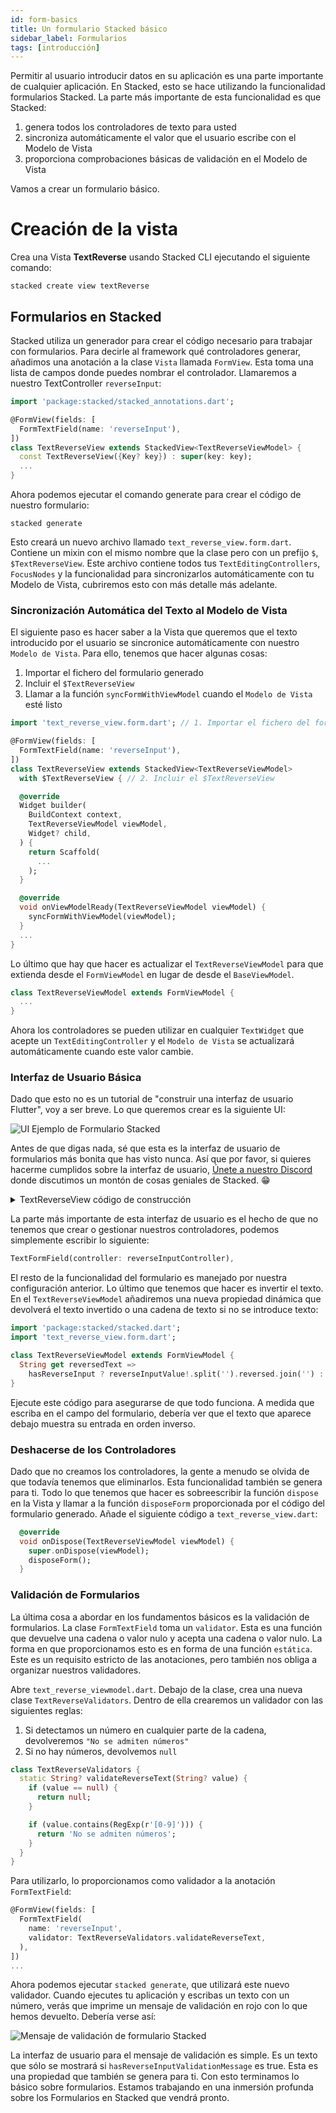```yaml
---
id: form-basics
title: Un formulario Stacked básico
sidebar_label: Formularios
tags: [introducción]
---
```


Permitir al usuario introducir datos en su aplicación es una parte importante de cualquier aplicación. En Stacked, esto se hace utilizando la funcionalidad formularios Stacked. La parte más importante de esta funcionalidad es que Stacked:

1. genera todos los controladores de texto para usted
2. sincroniza automáticamente el valor que el usuario escribe con el Modelo de Vista
3. proporciona comprobaciones básicas de validación en el Modelo de Vista

Vamos a crear un formulario básico.


# Creación de la vista

Crea una Vista **TextReverse** usando Stacked CLI ejecutando el siguiente comando:

```shell
stacked create view textReverse
```


## Formularios en Stacked

Stacked utiliza un generador para crear el código necesario para trabajar con formularios. Para decirle al framework qué controladores generar, añadimos una anotación a la clase `Vista` llamada `FormView`. Esta toma una lista de campos donde puedes nombrar el controlador. Llamaremos a nuestro TextController `reverseInput`:

```dart
import 'package:stacked/stacked_annotations.dart';

@FormView(fields: [
  FormTextField(name: 'reverseInput'),
])
class TextReverseView extends StackedView<TextReverseViewModel> {
  const TextReverseView({Key? key}) : super(key: key);
  ...
}
```

Ahora podemos ejecutar el comando generate para crear el código de nuestro formulario:

```shell
stacked generate
```

Esto creará un nuevo archivo llamado `text_reverse_view.form.dart`. Contiene un mixin con el mismo nombre que la clase pero con un prefijo `$`, `$TextReverseView`. Este archivo contiene todos tus `TextEditingControllers`, `FocusNodes` y la funcionalidad para sincronizarlos automáticamente con tu Modelo de Vista, cubriremos esto con más detalle más adelante.

### Sincronización Automática del Texto al Modelo de Vista

El siguiente paso es hacer saber a la Vista que queremos que el texto introducido por el usuario se sincronice automáticamente con nuestro `Modelo de Vista`. Para ello, tenemos que hacer algunas cosas:

1. Importar el fichero del formulario generado
2. Incluir el `$TextReverseView`
3. Llamar a la función `syncFormWithViewModel` cuando el `Modelo de Vista` esté listo

```dart
import 'text_reverse_view.form.dart'; // 1. Importar el fichero del formulario generado

@FormView(fields: [
  FormTextField(name: 'reverseInput'),
])
class TextReverseView extends StackedView<TextReverseViewModel>
  with $TextReverseView { // 2. Incluir el $TextReverseView

  @override
  Widget builder(
    BuildContext context,
    TextReverseViewModel viewModel,
    Widget? child,
  ) {
    return Scaffold(
      ...
    );
  }

  @override
  void onViewModelReady(TextReverseViewModel viewModel) {
    syncFormWithViewModel(viewModel);
  }
  ...
}
```

Lo último que hay que hacer es actualizar el `TextReverseViewModel` para que extienda desde el `FormViewModel` en lugar de desde el `BaseViewModel`.

```dart
class TextReverseViewModel extends FormViewModel {
  ...
}
```

Ahora los controladores se pueden utilizar en cualquier `TextWidget` que acepte un `TextEditingController` y el `Modelo de Vista` se actualizará automáticamente cuando este valor cambie.

### Interfaz de Usuario Básica

Dado que esto no es un tutorial de "construir una interfaz de usuario Flutter", voy a ser breve. Lo que queremos crear es la siguiente UI:

![UI Ejemplo de Formulario Stacked](/img/getting-started/04-reverse-text-screenshot.png)

Antes de que digas nada, sé que esta es la interfaz de usuario de formularios más bonita que has visto nunca. Así que por favor, si quieres hacerme cumplidos sobre la interfaz de usuario, [Únete a nuestro Discord](https://discord.gg/auR5sJyx) donde discutimos un montón de cosas geniales de Stacked. 😁

<details>
<summary>TextReverseView código de construcción</summary>
<p>
Sustituye tu función constructora en "text_reverse_view.dart" por lo siguiente.

```dart
 @override
  Widget builder(
    BuildContext context,
    TextReverseViewModel viewModel,
    Widget? child,
  ) {
    return Scaffold(
      appBar: AppBar(title: const Text('Text Reverser')),
      body: Container(
        padding: const EdgeInsets.only(left: 25.0, right: 25.0),
        child: SingleChildScrollView(
          child: Column(
            crossAxisAlignment: CrossAxisAlignment.start,
            children: [
              verticalSpaceMedium,
              const Text(
                'Text to Reverse',
                style: TextStyle(fontSize: 18, fontWeight: FontWeight.w700),
              ),
              verticalSpaceSmall,
              TextFormField(controller: reverseInputController),
              if (viewModel.hasReverseInputValidationMessage) ...[
                verticalSpaceTiny,
                Text(
                  viewModel.reverseInputValidationMessage!,
                  style: const TextStyle(
                    color: Colors.red,
                    fontSize: 12,
                    fontWeight: FontWeight.w700,
                  ),
                ),
              ],
              verticalSpaceMedium,
              Text(
                viewModel.reversedText,
                style: const TextStyle(
                  fontSize: 18,
                  fontWeight: FontWeight.w700,
                ),
              ),
            ],
          ),
        ),
      ),
    );
  }
```
</p>
</details>

La parte más importante de esta interfaz de usuario es el hecho de que no tenemos que crear o gestionar nuestros controladores, podemos simplemente escribir lo siguiente:

```dart
TextFormField(controller: reverseInputController),
```

El resto de la funcionalidad del formulario es manejado por nuestra configuración anterior. Lo último que tenemos que hacer es invertir el texto. En el `TextReverseViewModel` añadiremos una nueva propiedad dinámica que devolverá el texto invertido o una cadena de texto si no se introduce texto:

```dart
import 'package:stacked/stacked.dart';
import 'text_reverse_view.form.dart';

class TextReverseViewModel extends FormViewModel {
  String get reversedText =>
    hasReverseInput ? reverseInputValue!.split('').reversed.join('') : '----';
}
```

Ejecute este código para asegurarse de que todo funciona. A medida que escriba en el campo del formulario, debería ver que el texto que aparece debajo muestra su entrada en orden inverso.

### Deshacerse de los Controladores

Dado que no creamos los controladores, la gente a menudo se olvida de que todavía tenemos que eliminarlos. Esta funcionalidad también se genera para ti. Todo lo que tenemos que hacer es sobreescribir la función `dispose` en la Vista y llamar a la función `disposeForm` proporcionada por el código del formulario generado. Añade el siguiente código a `text_reverse_view.dart`:

```dart
  @override
  void onDispose(TextReverseViewModel viewModel) {
    super.onDispose(viewModel);
    disposeForm();
  }
```

### Validación de Formularios

La última cosa a abordar en los fundamentos básicos es la validación de formularios. La clase `FormTextField` toma un `validator`. Esta es una función que devuelve una cadena o valor nulo y acepta una cadena o valor nulo. La forma en que proporcionamos esto es en forma de una función `estática`. Este es un requisito estricto de las anotaciones, pero también nos obliga a organizar nuestros validadores.

Abre `text_reverse_viewmodel.dart`. Debajo de la clase, crea una nueva clase `TextReverseValidators`. Dentro de ella crearemos un validador con las siguientes reglas:

1. Si detectamos un número en cualquier parte de la cadena, devolveremos `"No se admiten números"`
2. Si no hay números, devolvemos `null`

```dart
class TextReverseValidators {
  static String? validateReverseText(String? value) {
    if (value == null) {
      return null;
    }

    if (value.contains(RegExp(r'[0-9]'))) {
      return 'No se admiten números';
    }
  }
}
```

Para utilizarlo, lo proporcionamos como validador a la anotación `FormTextField`:

```dart
@FormView(fields: [
  FormTextField(
    name: 'reverseInput',
    validator: TextReverseValidators.validateReverseText,
  ),
])
...
```

Ahora podemos ejecutar `stacked generate`, que utilizará este nuevo validador. Cuando ejecutes tu aplicación y escribas un texto con un número, verás que imprime un mensaje de validación en rojo con lo que hemos devuelto. Debería verse así:

![Mensaje de validación de formulario Stacked](/img/getting-started/04-form-validation.gif)

La interfaz de usuario para el mensaje de validación es simple. Es un texto que sólo se mostrará si `hasReverseInputValidationMessage` es true. Esta es una propiedad que también se genera para ti. Con esto terminamos lo básico sobre formularios. Estamos trabajando en una inmersión profunda sobre los Formularios en Stacked que vendrá pronto.
